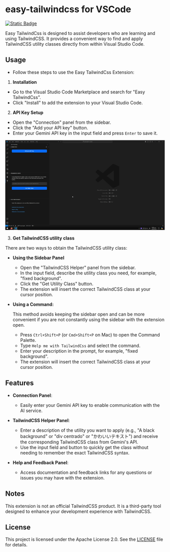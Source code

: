 # easy-tailwindcss for VSCode

[![Static Badge](https://img.shields.io/badge/Downloads-VSCode_Marketplace-blue)](https://marketplace.visualstudio.com/items?itemName=josenromero.easy-tailwindcss)

Easy TailwindCss is designed to assist developers who are learning and using TailwindCSS. 
It provides a convenient way to find and apply TailwindCSS utility classes directly from within Visual Studio Code.

## Usage

- Follow these steps to use the Easy TailwindCss Extension:

1. **Installation**
  - Go to the Visual Studio Code Marketplace and search for "Easy TailwindCss".
  - Click "Install" to add the extension to your Visual Studio Code.

2. **API Key Setup**
  - Open the "Connection" panel from the sidebar.
  - Click the "Add your API key" button.
  - Enter your Gemini API key in the input field and press `Enter` to save it.

  ![Add api key](https://raw.githubusercontent.com/JosenRomero/easy-tailwindcss/main/images/add_api_key.gif)
  
3. **Get TailwindCSS utility class**

  There are two ways to obtain the TailwindCSS utility class:

  - **Using the Sidebar Panel**

    - Open the "TailwindCSS Helper" panel from the sidebar.
    - In the input field, describe the utility class you need, for example, "fixed background".
    - Click the "Get Utility Class" button.
    - The extension will insert the correct TailwindCSS class at your cursor position.

  - **Using a Command:**

    This method avoids keeping the sidebar open and can be more convenient if you are not constantly using the sidebar with the extension open.

    - Press `Ctrl+Shift+P` (or `Cmd+Shift+P` on Mac) to open the Command Palette.
    - Type `Help me with TailwindCss` and select the command.
    - Enter your description in the prompt, for example, "fixed background".
    - The extension will insert the correct TailwindCSS class at your cursor position.


## Features

- **Connection Panel**:
  - Easily enter your Gemini API key to enable communication with the AI service.

- **TailwindCSS Helper Panel**:
  - Enter a description of the utility you want to apply (e.g., "A black background" or "div centrado" or "かわいいテキスト") and receive the corresponding TailwindCSS class from Gemini's API.
  - Use the input field and button to quickly get the class without needing to remember the exact TailwindCSS syntax.

- **Help and Feedback Panel**:
  - Access documentation and feedback links for any questions or issues you may have with the extension.

## Notes
This extension is not an official TailwindCSS product. 
It is a third-party tool designed to enhance your development experience with TailwindCSS.

## License

This project is licensed under the Apache License 2.0. See the [LICENSE](https://github.com/JosenRomero/easy-tailwindcss/blob/main/LICENSE.txt) file for details.
